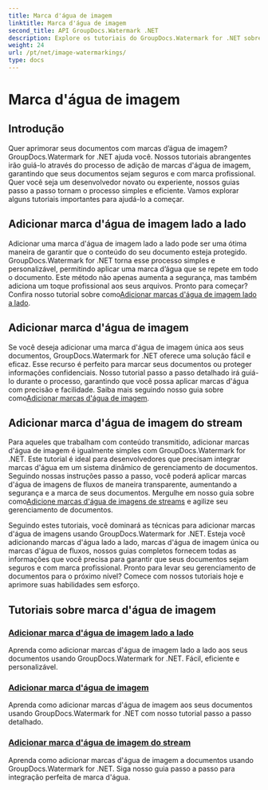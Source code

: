 ```yaml
---
title: Marca d'água de imagem
linktitle: Marca d'água de imagem
second_title: API GroupDocs.Watermark .NET
description: Explore os tutoriais do GroupDocs.Watermark for .NET sobre como adicionar marcas d'água de imagens. Aprenda métodos passo a passo para aprimorar a segurança e a marca do seu documento.
weight: 24
url: /pt/net/image-watermarkings/
type: docs
---
```

# Marca d'água de imagem

## Introdução

Quer aprimorar seus documentos com marcas d’água de imagem? GroupDocs.Watermark for .NET ajuda você. Nossos tutoriais abrangentes irão guiá-lo através do processo de adição de marcas d'água de imagem, garantindo que seus documentos sejam seguros e com marca profissional. Quer você seja um desenvolvedor novato ou experiente, nossos guias passo a passo tornam o processo simples e eficiente. Vamos explorar alguns tutoriais importantes para ajudá-lo a começar.

## Adicionar marca d'água de imagem lado a lado
Adicionar uma marca d'água de imagem lado a lado pode ser uma ótima maneira de garantir que o conteúdo do seu documento esteja protegido. GroupDocs.Watermark for .NET torna esse processo simples e personalizável, permitindo aplicar uma marca d’água que se repete em todo o documento. Este método não apenas aumenta a segurança, mas também adiciona um toque profissional aos seus arquivos. Pronto para começar? Confira nosso tutorial sobre como[Adicionar marcas d'água de imagem lado a lado](./add-tiled-image-watermark/).

## Adicionar marca d'água de imagem
 Se você deseja adicionar uma marca d'água de imagem única aos seus documentos, GroupDocs.Watermark for .NET oferece uma solução fácil e eficaz. Esse recurso é perfeito para marcar seus documentos ou proteger informações confidenciais. Nosso tutorial passo a passo detalhado irá guiá-lo durante o processo, garantindo que você possa aplicar marcas d'água com precisão e facilidade. Saiba mais seguindo nosso guia sobre como[Adicionar marcas d'água de imagem](./add-image-watermark/).

## Adicionar marca d'água de imagem do stream
Para aqueles que trabalham com conteúdo transmitido, adicionar marcas d'água de imagem é igualmente simples com GroupDocs.Watermark for .NET. Este tutorial é ideal para desenvolvedores que precisam integrar marcas d'água em um sistema dinâmico de gerenciamento de documentos. Seguindo nossas instruções passo a passo, você poderá aplicar marcas d'água de imagens de fluxos de maneira transparente, aumentando a segurança e a marca de seus documentos. Mergulhe em nosso guia sobre como[Adicione marcas d'água de imagens de streams](./add-image-watermark-from-stream/) e agilize seu gerenciamento de documentos.

Seguindo estes tutoriais, você dominará as técnicas para adicionar marcas d'água de imagens usando GroupDocs.Watermark for .NET. Esteja você adicionando marcas d'água lado a lado, marcas d'água de imagem única ou marcas d'água de fluxos, nossos guias completos fornecem todas as informações que você precisa para garantir que seus documentos sejam seguros e com marca profissional. Pronto para levar seu gerenciamento de documentos para o próximo nível? Comece com nossos tutoriais hoje e aprimore suas habilidades sem esforço.

## Tutoriais sobre marca d'água de imagem
### [Adicionar marca d'água de imagem lado a lado](./add-tiled-image-watermark/)
Aprenda como adicionar marcas d'água de imagem lado a lado aos seus documentos usando GroupDocs.Watermark for .NET. Fácil, eficiente e personalizável.
### [Adicionar marca d'água de imagem](./add-image-watermark/)
Aprenda como adicionar marcas d'água de imagem aos seus documentos usando GroupDocs.Watermark for .NET com nosso tutorial passo a passo detalhado.
### [Adicionar marca d'água de imagem do stream](./add-image-watermark-from-stream/)
Aprenda como adicionar marcas d'água de imagem a documentos usando GroupDocs.Watermark for .NET. Siga nosso guia passo a passo para integração perfeita de marca d'água.